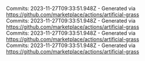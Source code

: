Commits: 2023-11-27T09:33:51.948Z - Generated via https://github.com/marketplace/actions/artificial-grass
<br>
Commits: 2023-11-27T09:33:51.948Z - Generated via https://github.com/marketplace/actions/artificial-grass
<br>
Commits: 2023-11-27T09:33:51.948Z - Generated via https://github.com/marketplace/actions/artificial-grass
<br>
Commits: 2023-11-27T09:33:51.948Z - Generated via https://github.com/marketplace/actions/artificial-grass
<br>
